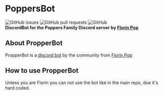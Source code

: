 # PoppersBot
![GitHub issues](https://img.shields.io/github/issues/PopperDevs/PopperBot) ![GitHub pull requests](https://img.shields.io/github/issues-pr/PopperDevs/PopperBot) ![GitHub](https://img.shields.io/github/license/PopperDevs/PopperBot)
<br>
<strong>DiscordBot for the Poppers Family Discord server by <a href="https://www.florin-pop.com/">Florin Pop</a></strong>

## About PropperBot
PropperBot is a [discord bot](https://discord.com) by the community from <a href="https://www.florin-pop.com/">Florin Pop</a>

## How to use PropperBot
Unless you are Florin you can not use the bot like in the main repo, due it's hard coded.